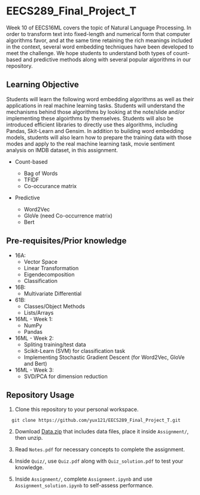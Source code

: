 # EECS289_Final_Project_T
Week 10 of EECS16ML covers the topic of Natural Language Processing. In order to transform text into fixed-length and numerical form that computer algorithms favor, and at the same time retaining the rich meanings included in the context, several word embedding techniques have been developed to meet the challenge. We hope students to understand both types of count-based and predictive methods along with several popular algorithms in our repository. 

## Learning Objective
  Students will learn the following word embedding algorithms as well as their applications in real machine learning tasks. Students will understand the mechanisms behind those algorithms by looking at the note/slide and/or implementing these algoirthms by themselves. Students will also be introduced efficient libraries to directly use thes algorithms, including Pandas, Skit-Learn and Gensim. In addition to building word embedding models, students will also learn how to prepare the training data with those modes and apply to the real machine learning task, movie sentiment analysis on IMDB dataset, in this assignment.
  
  * Count-based
    * Bag of Words
    * TFIDF
    * Co-occurance matrix
  
  * Predictive
    * Word2Vec
    * GloVe (need Co-occurrence matrix)
    * Bert

## Pre-requisites/Prior knowledge 
  * 16A:
    * Vector Space
    * Linear Transformation
    * Eigendecomposition
    * Classification
  * 16B: 
    * Multivariate Differential
  * 61B:
    * Classes/Object Methods
    * Lists/Arrays
  * 16ML - Week 1: 
    * NumPy
    * Pandas 
  * 16ML - Week 2: 
    * Spliting training/test data
    * Scikit-Learn (SVM) for classification task 
    * Implementing Stochastic Gradient Descent (for Word2Vec, GloVe and Bert)
  * 16ML - Week 3: 
    * SVD/PCA for dimension reduction

## Repository Usage

  1. Clone this repository to your personal workspace.
  ```
    git clone https://github.com/yux121/EECS289_Final_Project_T.git
  ```
  
  2. Download [Data.zip](link) that includes data files, place it inside `Assignment/`, then unzip.
  
  3. Read `Notes.pdf` for necessary concepts to complete the assignment.
  
  4. Inside `Quiz/`, use `Quiz.pdf` along with `Quiz_solution.pdf` to test your knowledge.
  
  5. Inside `Assignment/`, complete `Assignment.ipynb` and use `Assignment_solution.ipynb` to self-assess performance.
